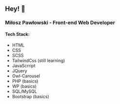 ## Hey! 👋

### Miłosz Pawłowski - Front-end Web Developer

#### Tech Stack:
- HTML
- CSS
- SCSS
- TailwindCss (still learning)
- JavaScrript
- JQuery
- Owl-Carousel
- PHP (basics)
- WP (basics)
- SQL/MySQL
- Bootstrap (basics)
